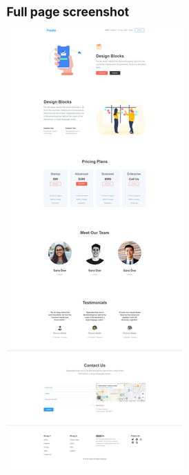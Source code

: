 # Full page screenshot

![frola-full-page-screenshot](https://github.com/tlhbyrz/FrolaLandingDesign/blob/main/Frola-Screenshot.png?raw=true)
